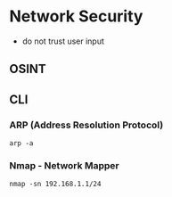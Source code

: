 # Network Security

- do not trust user input

## OSINT

## CLI

### ARP (Address Resolution Protocol)

```
arp -a
```

### Nmap - Network Mapper

```
nmap -sn 192.168.1.1/24
```
